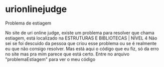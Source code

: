 # urionlinejudge
Problema de estiagem

No site de uri online judge, existe um problema para resolver que chama estiagem, está localizado na ESTRUTURAS E BIBLIOTECAS | NÍVEL 4 
Não sei se foi descuido da pessoa que criou esse problema ou se é realmente eu que não consigo resolver.
Mas está aqui o código que eu fiz, só da erro no site mas pra mim parece que está certo.
Entre no arquivo "problemaEstiagem" para ver o meu código
